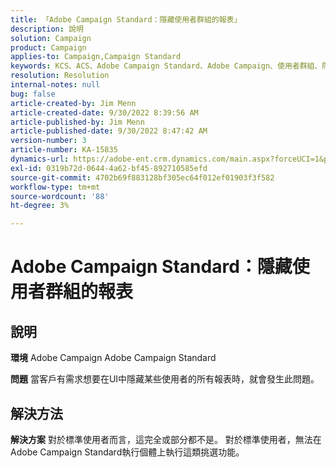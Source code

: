 ```yaml
---
title: 「Adobe Campaign Standard：隱藏使用者群組的報表」
description: 說明
solution: Campaign
product: Campaign
applies-to: Campaign,Campaign Standard
keywords: KCS、ACS、Adobe Campaign Standard、Adobe Campaign、使用者群組、隱藏報表、常見問題集
resolution: Resolution
internal-notes: null
bug: false
article-created-by: Jim Menn
article-created-date: 9/30/2022 8:39:56 AM
article-published-by: Jim Menn
article-published-date: 9/30/2022 8:47:42 AM
version-number: 3
article-number: KA-15835
dynamics-url: https://adobe-ent.crm.dynamics.com/main.aspx?forceUCI=1&pagetype=entityrecord&etn=knowledgearticle&id=7a36a570-9b40-ed11-9db1-0022480866ad
exl-id: 0319b72d-0644-4a62-bf45-892710585efd
source-git-commit: 4702b69f883128bf305ec64f012ef01903f3f582
workflow-type: tm+mt
source-wordcount: '88'
ht-degree: 3%

---
```


# Adobe Campaign Standard：隱藏使用者群組的報表

## 說明


<b>環境</b>
Adobe Campaign Adobe Campaign Standard

<b>問題</b>
當客戶有需求想要在UI中隱藏某些使用者的所有報表時，就會發生此問題。


## 解決方法


<b>解決方案</b>
對於標準使用者而言，這完全或部分都不是。
對於標準使用者，無法在Adobe Campaign Standard執行個體上執行這類挑選功能。
